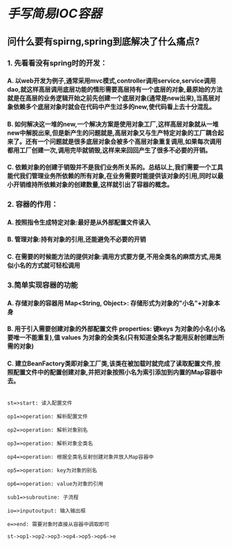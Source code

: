 # *手写简易IOC容器*

## 问什么要有spirng,spring到底解决了什么痛点?

### 1. 先看看没有spring时的开发：

#### A. 以web开发为例子,通常采用mvc模式,controller调用service,service调用dao,就这样高层调用底层功能的情形需要高层持有一个底层的对象,最原始的方法就是在高层的业务逻辑开始之前先创建一个底层对象(通常是new出来),当高层对象依赖多个底层对象时就会在代码中产生过多的new,使代码看上去十分混乱。

#### B. 如何解决这一堆的new,一个解决方案是使用对象工厂,这样高层对象就从一堆new中解脱出来,但是新产生的问题就是,高层对象又与生产特定对象的工厂耦合起来了。还有一个问题就是很多底层对象会被多个高层对象重复调用,如果每次调用都用工厂创建一次,调用完毕就销毁,这样来来回回产生了很多不必要的开销。

#### C. 依赖对象的创建于销毁并不是我们业务所关系的。总结以上,我们需要一个工具能代我们管理业务所依赖的所有对象,在业务需要时能提供该对象的引用,同时以最小开销维持所依赖对象的创建数量,这样就引出了容器的概念。

### 2. 容器的作用：

#### A. 按照指令生成特定对象:最好是从外部配置文件读入

#### B. 管理对象:持有对象的引用,还能避免不必要的开销

#### C. 在需要的时候能方法的提供对象:调用方式要方便,不用全类名的麻烦方式,用类似小名的方式就可轻松调用

### 3.简单实现容器的功能

#### A. 存储对象的容器用 Map<String, Object>: 存储形式为对象的"小名"+对象本身

#### B. 用于引入需要创建对象的外部配置文件 properties: 键keys 为对象的小名(小名要唯一不能重复),值 values 为对象的全类名(只有知道全类名才能用反射创建出所需的对象)

#### C. 建立BeanFactory类即对象工厂类,该类在被加载时就完成了读取配置文件,按照配置文件中的配置创建对象,并把对象按照小名为索引添加到内置的Map容器中去。

```flow

st=>start: 读入配置文件

op1=>operation: 解析配置文件

op2=>operation: 解析对象别名

op3=>operation: 解析对象全类名

op4=>operation: 根据全类名反射创建对象并放入Map容器中

op5=>operation: key为对象的别名

op6=>operation: value为对象的引用

sub1=>subroutine: 子流程

io=>inputoutput: 输入输出框

e=>end: 需要对象时直接从容器中调取即可

st->op1->op2->op3->op4->op5->op6->e



```



